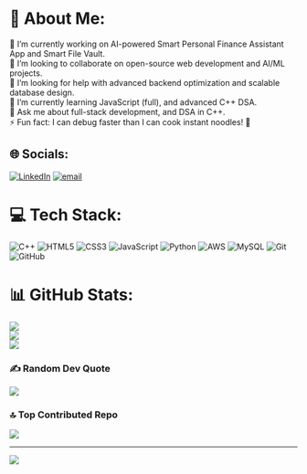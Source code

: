 # 💫 About Me:
🔭 I’m currently working on AI-powered Smart Personal Finance Assistant App and Smart File Vault.<br>🤝 I’m looking to collaborate on open-source web development and AI/ML projects.<br>🤲 I’m looking for help with advanced backend optimization and scalable database design.<br>🌱 I’m currently learning JavaScript (full), and advanced C++ DSA.<br>💬 Ask me about full-stack development, and DSA in C++.<br>⚡ Fun fact: I can debug faster than I can cook instant noodles! 🍜


## 🌐 Socials:
[![LinkedIn](https://img.shields.io/badge/LinkedIn-%230077B5.svg?logo=linkedin&logoColor=white)](https://linkedin.com/in/shivanshhh99) [![email](https://img.shields.io/badge/Email-D14836?logo=gmail&logoColor=white)](mailto:shivanshrattan.work@gmail.com) 

# 💻 Tech Stack:
![C++](https://img.shields.io/badge/c++-%2300599C.svg?style=plastic&logo=c%2B%2B&logoColor=white) ![HTML5](https://img.shields.io/badge/html5-%23E34F26.svg?style=plastic&logo=html5&logoColor=white) ![CSS3](https://img.shields.io/badge/css3-%231572B6.svg?style=plastic&logo=css3&logoColor=white) ![JavaScript](https://img.shields.io/badge/javascript-%23323330.svg?style=plastic&logo=javascript&logoColor=%23F7DF1E) ![Python](https://img.shields.io/badge/python-3670A0?style=plastic&logo=python&logoColor=ffdd54) ![AWS](https://img.shields.io/badge/AWS-%23FF9900.svg?style=plastic&logo=amazon-aws&logoColor=white) ![MySQL](https://img.shields.io/badge/mysql-4479A1.svg?style=plastic&logo=mysql&logoColor=white) ![Git](https://img.shields.io/badge/git-%23F05033.svg?style=plastic&logo=git&logoColor=white) ![GitHub](https://img.shields.io/badge/github-%23121011.svg?style=plastic&logo=github&logoColor=white)
# 📊 GitHub Stats:
![](https://github-readme-stats.vercel.app/api?username=Shivanshhh99&theme=merko&hide_border=false&include_all_commits=false&count_private=false)<br/>
![](https://nirzak-streak-stats.vercel.app/?user=Shivanshhh99&theme=merko&hide_border=false)<br/>
![](https://github-readme-stats.vercel.app/api/top-langs/?username=Shivanshhh99&theme=merko&hide_border=false&include_all_commits=false&count_private=false&layout=compact)

### ✍️ Random Dev Quote
![](https://quotes-github-readme.vercel.app/api?type=horizontal&theme=radical)

### 🔝 Top Contributed Repo
![](https://github-contributor-stats.vercel.app/api?username=Shivanshhh99&limit=5&theme=dark&combine_all_yearly_contributions=true)

---
[![](https://visitcount.itsvg.in/api?id=Shivanshhh99&icon=0&color=0)](https://visitcount.itsvg.in)

<!-- Proudly created with GPRM ( https://gprm.itsvg.in ) -->
